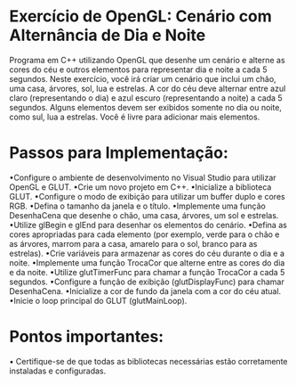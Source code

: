 # Exercício de OpenGL: Cenário com Alternância de Dia e Noite

Programa em C++ utilizando OpenGL que desenhe um cenário e alterne as cores do céu e outros elementos para representar dia e noite a cada 5 segundos. Neste exercício, você irá criar um cenário que inclui um chão, uma casa, árvores, sol, lua e estrelas. A cor do céu deve alternar entre azul claro (representando o
dia) e azul escuro (representando a noite) a cada 5 segundos. Alguns elementos devem ser exibidos somente no dia ou noite, como sul, lua a estrelas. Você é livre para adicionar mais elementos.

# Passos para Implementação:

•Configure o ambiente de desenvolvimento no Visual Studio para utilizar OpenGL e GLUT.
•Crie um novo projeto em C++.
•Inicialize a biblioteca GLUT.
•Configure o modo de exibição para utilizar um buffer duplo e cores RGB.
•Defina o tamanho da janela e o título.
•Implemente uma função DesenhaCena que desenhe o chão, uma casa, árvores, um sol e estrelas.
•Utilize glBegin e glEnd para desenhar os elementos do cenário.
•Defina as cores apropriadas para cada elemento (por exemplo, verde para o chão e as árvores, marrom para a casa, amarelo para o sol, branco para as estrelas).
•Crie variáveis para armazenar as cores do céu durante o dia e a noite.
•Implemente uma função TrocaCor que alterne entre as cores do dia e da noite.
•Utilize glutTimerFunc para chamar a função TrocaCor a cada 5 segundos.
•Configure a função de exibição (glutDisplayFunc) para chamar DesenhaCena.
•Inicialize a cor de fundo da janela com a cor do céu atual.
•Inicie o loop principal do GLUT (glutMainLoop).

# Pontos importantes:
• Certifique-se de que todas as bibliotecas necessárias estão corretamente instaladas e configuradas.
